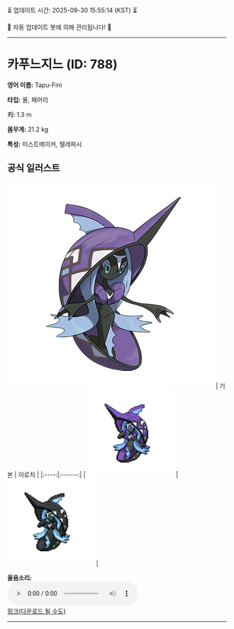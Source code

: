
⏳ 업데이트 시간: 2025-09-30 15:55:14 (KST) ⏳

🤖 자동 업데이트 봇에 의해 관리됩니다! 🤖

---

# 카푸느지느 (ID: 788)
**영어 이름:** Tapu-Fini

**타입:** 물, 페어리

**키:** 1.3 m

**몸무게:** 21.2 kg

**특성:** 미스트메이커, 텔레파시

## 공식 일러스트
![](https://raw.githubusercontent.com/PokeAPI/sprites/master/sprites/pokemon/other/official-artwork/788.png)
| 기본 | 이로치 |
|:----:|:------:|
| <img src="https://raw.githubusercontent.com/PokeAPI/sprites/master/sprites/pokemon/788.png" width="200"> | <img src="https://raw.githubusercontent.com/PokeAPI/sprites/master/sprites/pokemon/shiny/788.png" width="200"> |

**울음소리:**<br><audio controls src="https://raw.githubusercontent.com/PokeAPI/cries/main/cries/pokemon/latest/788.ogg"></audio><br> [링크(다운로드 될 수도)](https://raw.githubusercontent.com/PokeAPI/cries/main/cries/pokemon/latest/788.ogg)


---
